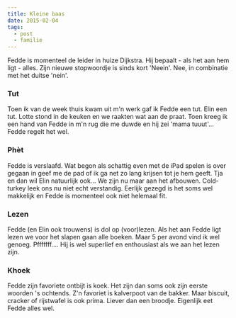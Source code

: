 ```yaml
---
title: Kleine baas
date: 2015-02-04
tags:
  - post
  - familie
---
```

Fedde is momenteel de leider in huize Dijkstra. Hij bepaalt - als het aan hem ligt - alles. Zijn nieuwe stopwoordje is sinds kort 'Neein'. Nee, in combinatie met het duitse 'nein'.

<!-- excerpt -->

### Tut

Toen ik van de week thuis kwam uit m'n werk gaf ik Fedde een tut. Elin een tut. Lotte stond in de keuken en we raakten wat aan de praat. Toen kreeg ik een hand van Fedde in m'n rug die me duwde en hij zei 'mama tuuut'... Fedde regelt het wel.

### Phèt

Fedde is verslaafd. Wat begon als schattig even met de iPad spelen is over gegaan in geef me de pad of ik ga net zo lang krijsen tot je hem geeft. Tja en dan wil Elin natuurlijk ook... We zijn nu maar aan het afbouwen. Cold-turkey leek ons nu niet echt verstandig. Eerlijk gezegd is het soms wel makkelijk en Fedde is momenteel ook niet helemaal fit.

### Lezen

Fedde (en Elin ook trouwens) is dol op (voor)lezen. Als het aan Fedde ligt lezen we voor het slapen gaan alle boeken. Maar 5 per avond vind ik wel genoeg. Pfffffff.... Hij is wel superlief en enthousiast als we aan het lezen zijn.

### Khoek

Fedde zijn favoriete ontbijt is koek. Het zijn dan soms ook zijn eerste woorden 's ochtends. Z'n favoriet is kalverpoot van de bakker. Maar biscuit, cracker of rijstwafel is ook prima. Liever dan een broodje. Eigenlijk eet Fedde alles wel.